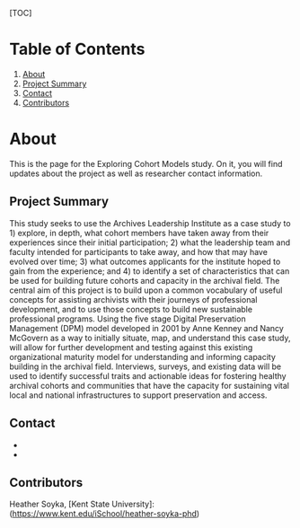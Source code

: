 [TOC]
# Table of Contents
1. [About](#about)
2. [Project Summary](#project-summary)
3. [Contact](#contact)
4. [Contributors](#contributors)

# About
This is the page for the Exploring Cohort Models study. On it, you will find updates about the project as well as researcher contact information.

## Project Summary

This study seeks to use the Archives Leadership Institute as a case study to 1) explore, in
depth, what cohort members have taken away from their experiences since their initial
participation; 2) what the leadership team and faculty intended for participants to take away, and
how that may have evolved over time; 3) what outcomes applicants for the institute hoped to
gain from the experience; and 4) to identify a set of characteristics that can be used for building
future cohorts and capacity in the archival field. The central aim of this project is to build upon a
common vocabulary of useful concepts for assisting archivists with their journeys of professional
development, and to use those concepts to build new sustainable professional programs. Using
the five stage Digital Preservation Management (DPM) model developed in 2001 by Anne
Kenney and Nancy McGovern as a way to initially situate, map, and understand this case study,
will allow for further development and testing against this existing organizational maturity model
for understanding and informing capacity building in the archival field. Interviews, surveys, and
existing data will be used to identify successful traits and actionable ideas for fostering healthy
archival cohorts and communities that have the capacity for sustaining vital local and national
infrastructures to support preservation and access.


## Contact

- [Email]:(mailto:hsoyka@kent.edu)
- [GitHub]:(https://github.com/hsoyka/)


## Contributors

Heather Soyka, [Kent State University]:(https://www.kent.edu/iSchool/heather-soyka-phd)
